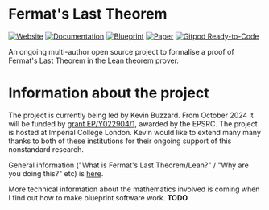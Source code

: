 # Fermat's Last Theorem

[![Website](https://img.shields.io/badge/Website-ready-green)](https://ImperialCollegeLondon.github.io/FLT/) [![Documentation](https://img.shields.io/badge/Documentation-passing-green)](https://ImperialCollegeLondon.github.io/FLT/docs/) [![Blueprint](https://img.shields.io/badge/Blueprint-WIP-blue)](https://ImperialCollegeLondon.github.io/FLT/blueprint/)  [![Paper](https://img.shields.io/badge/Paper-WIP-blue)](https://ImperialCollegeLondon.github.io/FLT/blueprint.pdf) [![Gitpod Ready-to-Code](https://img.shields.io/badge/Gitpod-ready--to--code-blue?logo=gitpod)](https://gitpod.io/#https://github.com/ImperialCollegeLondon/FLT)

An ongoing multi-author open source project to formalise a proof of Fermat's Last Theorem in the Lean theorem prover. 

# Information about the project

The project is currently being led by Kevin Buzzard. From October 2024 it will be funded by [grant EP/Y022904/1](https://gow.epsrc.ukri.org/NGBOViewGrant.aspx?GrantRef=EP/Y022904/1), awarded by the EPSRC. The project is hosted at Imperial College London. Kevin would like to extend many many thanks to both of these institutions for their ongoing support of this nonstandard research.

General information ("What is Fermat's Last Theorem/Lean?" / "Why are you doing this?" etc) is [here](GENERAL.md).

More technical information about the mathematics involved is coming when I find out how to make blueprint software work. **TODO**
